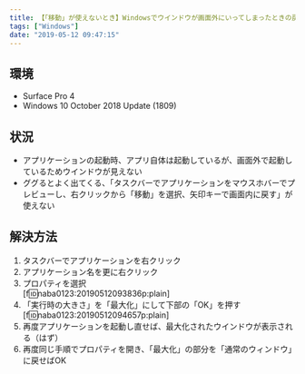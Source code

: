 ```yaml
---
title: 【「移動」が使えないとき】Windowsでウインドウが画面外にいってしまったときの戻し方
tags: ["Windows"]
date: "2019-05-12 09:47:15"
---
```


## 環境
* Surface Pro 4
* Windows 10 October 2018 Update (1809)

## 状況
* アプリケーションの起動時、アプリ自体は起動しているが、画面外で起動しているためウインドウが見えない
* ググるとよく出てくる、「タスクバーでアプリケーションをマウスホバーでプレビューし、右クリックから「移動」を選択、矢印キーで画面内に戻す」が使えない


<!-- more -->


## 解決方法

1. タスクバーでアプリケーションを右クリック
1. アプリケーション名を更に右クリック
1. プロパティを選択  
[f:id:naba0123:20190512093836p:plain]
1. 「実行時の大きさ」を「最大化」にして下部の「OK」を押す  
[f:id:naba0123:20190512094657p:plain]
1. 再度アプリケーションを起動し直せば、最大化されたウインドウが表示される（はず）
1. 再度同じ手順でプロパティを開き、「最大化」の部分を「通常のウィンドウ」に戻せばOK

